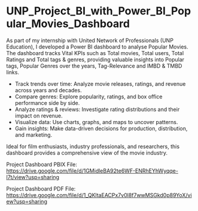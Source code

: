 # UNP_Project_BI_with_Power_BI_Popular_Movies_Dashboard

As part of my internship with United Network of Professionals (UNP Education), I developed a Power BI dashboard to analyse Popular Movies. The dashboard tracks Vital KPIs such as Total movies, Total users, Total Ratings and Total tags & genres, providing valuable insights into Popular tags, Popular Genres over the years, Tag-Relevance and IMBD & TMBD links.

- Track trends over time: Analyze movie releases, ratings, and revenue across years and decades.  
- Compare genres: Explore popularity, ratings, and box office performance side by side.  
- Analyze ratings & reviews: Investigate rating distributions and their impact on revenue.  
- Visualize data: Use charts, graphs, and maps to uncover patterns.  
- Gain insights: Make data-driven decisions for production, distribution, and marketing.  

Ideal for film enthusiasts, industry professionals, and researchers, this dashboard provides a comprehensive view of the movie industry.

Project Dashboard PBIX File: https://drive.google.com/file/d/1GMidleBA92te6WF-ENRhEYhWyqqe-l7t/view?usp=sharing

Project Dashboard PDF File: https://drive.google.com/file/d/1_QKltaEACPx7v0l8f7wwMSGkd0p89YoX/view?usp=sharing
